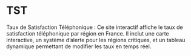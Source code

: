 # TST
Taux de Satisfaction Téléphonique : Ce site interactif affiche le taux de satisfaction téléphonique par région en France. Il inclut une carte interactive, un système d’alerte pour les régions critiques, et un tableau dynamique permettant de modifier les taux en temps réel.
